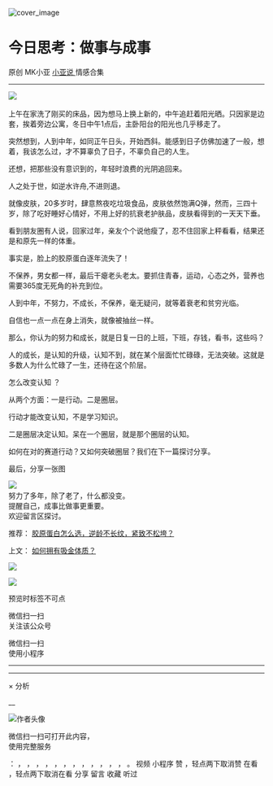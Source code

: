 ![cover_image](http://mmbiz.qpic.cn/mmbiz_jpg/A8SKDch4cJGZysQ8XmTlrxicOIzOmefD7NfDyaBNGbNFxibz1CXMQt2TGicrAnPkFdMdvhjRZ4ribbzibibpbaGFg5rg/0?wx_fmt=jpeg)

#  今日思考：做事与成事

原创  MK小亚  [ 小亚说 ](https://mp.weixin.qq.com/mp/appmsgalbum?__biz=MzUxNDAwNTk0MQ==&action=getalbum&album_id=1708248415014289409#wechat_redirect) 情感合集

__ _ _ _ _

![](https://mmbiz.qpic.cn/mmbiz_png/A8SKDch4cJGZysQ8XmTlrxicOIzOmefD7YPbZ6vRF4hvbcn1MA8sYRG9GKxFc4uQiaoP8GbX9oGTpFArcfQlxruA/640?wx_fmt=png)
​

  

上午在家洗了刚买的床品，因为想马上换上新的，中午追赶着阳光晒。只因家是边套，挨着旁边公寓，冬日中午1点后，主卧阳台的阳光也几乎移走了。

  
突然想到，人到中年，如同正午日头，开始西斜。能感到日子仿佛加速了一般，想着，我该怎么过，才不算辜负了日子，不辜负自己的人生。

  
还想，把那些没有意识到的，年轻时浪费的光阴追回来。

  
人之处于世，如逆水许舟,不进则退。

  
就像皮肤，20多岁时，肆意熬夜吃垃圾食品，皮肤依然饱满Q弹，然而，三四十岁，除了吃好睡好心情好，不用上好的抗衰老护肤品，皮肤看得到的一天天下垂。

  
看到朋友圈有人说，回家过年，亲友个个说他瘦了，忍不住回家上秤看看，结果还是和原先一样的体重。

  

事实是，脸上的胶原蛋白逐年流失了！

  

不保养，男女都一样，最后干瘪老头老太。要抓住青春，运动，心态之外，营养也需要365度无死角的补充到位。

  
人到中年，不努力，不成长，不保养，毫无疑问，就等着衰老和贫穷光临。

  

自信也一点一点在身上消失，就像被抽丝一样。

  
那么，你认为的努力和成长，就是日复一日的上班，下班，存钱，看书，这些吗？

  
人的成长，是认知的升级，认知不到，就在某个层面忙忙碌碌，无法突破。这就是多数人为什么忙碌了一生，还待在这个阶层。

  
怎么改变认知 ？

  
从两个方面：一是行动。二是圈层。

  
行动才能改变认知，不是学习知识。

二是圈层决定认知。呆在一个圈层，就是那个圈层的认知。

  
如何在对的赛道行动？又如何突破圈层？我们在下一篇探讨分享。

  
最后，分享一张图

  

![](https://mmbiz.qpic.cn/mmbiz_png/A8SKDch4cJGZysQ8XmTlrxicOIzOmefD7OCKHX6CNAhmsrKCsYKKFqx0K7grnPU0Eyez1jvCfVBWAvIgQ2J8cJw/640?wx_fmt=png)
​  
努力了多年，除了老了，什么都没变。  
提醒自己，成事比做事更重要。  
欢迎留言区探讨。

  

  
  
推荐： [ 胶原蛋白怎么选，逆龄不长纹，紧致不松垮？
](https://mp.weixin.qq.com/s?__biz=MzUxNDAwNTk0MQ==&mid=2247484812&idx=1&sn=c25e884af42bd6efde053264019adf9f&scene=21#wechat_redirect)  

上文： [ 如何拥有吸金体质？
](https://mp.weixin.qq.com/s?__biz=MzUxNDAwNTk0MQ==&mid=2247484834&idx=1&sn=08dbfd5fe4bf3fff5d2547a0e1a64bb4&scene=21#wechat_redirect)

![](https://mmbiz.qpic.cn/mmbiz_gif/b96CibCt70iaZ7Bia3Wm91cEuWhERXfCYjTia9tf7aMjVBNRETSa2NpGjCV6tyNvgCLos8LBgwEgxcwaIw8zdOsG7A/640?wx_fmt=gif)

![](https://mmbiz.qpic.cn/mmbiz_jpg/A8SKDch4cJEicCnqTxiatgGquhIicZ1wJ1Dth5YOOzoYV7U4N3HmiaO0vVAzjOpBVdtF0gnL632Fc7HqiaDmgveQDEw/640?wx_fmt=jpeg)

  

预览时标签不可点

微信扫一扫  
关注该公众号



微信扫一扫  
使用小程序

****



****



×  分析

__

![作者头像](http://mmbiz.qpic.cn/mmbiz_png/A8SKDch4cJE0KicTMyrVCx3VLqEgic5sJ1V5QeGZTibG9GLZlSCXSj5ByXNkib5PBrZVMkI41KKxgwE1K9gfypUeRg/0?wx_fmt=png)

微信扫一扫可打开此内容，  
使用完整服务

：  ，  ，  ，  ，  ，  ，  ，  ，  ，  ，  ，  ，  。  视频  小程序  赞  ，轻点两下取消赞  在看  ，轻点两下取消在看
分享  留言  收藏  听过

